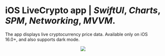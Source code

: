 # iOS LiveCrypto app | _SwiftUI_, _Charts_, _SPM_, _Networking_, _MVVM_.

The app displays live cryptocurrency price data. Available only on iOS 16.0+, and also supports dark mode.

<p align="center"><img src="https://user-images.githubusercontent.com/69748709/200473718-cff5dd15-3486-4088-904a-310e14cf4ca6.gif"/></p>
